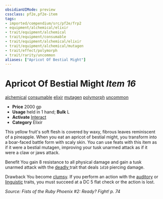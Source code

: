 ```yaml
---
obsidianUIMode: preview
cssclass: pf2e,pf2e-item
tags:
- imported/compendium/src/pf2e/frp2
- equipment/alchemical/elixir
- trait/equipment/alchemical
- trait/equipment/consumable
- trait/equipment/alchemical/elixir
- trait/equipment/alchemical/mutagen
- trait/effect/polymorph
- trait/rarity/uncommon
aliases: ["Apricot Of Bestial Might"]
---
```

# Apricot Of Bestial Might *Item 16*  
[alchemical](alchemical.md)  [consumable](consumable.md)  [elixir](elixir.md)  [mutagen](mutagen.md)  [polymorph](polymorph.md)  [uncommon](uncommon.md)  

- **Price** 2000 gp
- **Usage** held in 1 hand; **Bulk** L
- **Activate** [Interact](interact.md)
- **Category** Elixir

This yellow fruit's soft flesh is covered by waxy, fibrous leaves reminiscent of a pineapple. When you eat an apricot of bestial might, you transform into a boar-faced battle form with scaly skin. You can use feats with this item as if it were a bestial mutagen, improving your tusk unarmed attack as if it were a claw or jaws attack.

Benefit You gain 8 resistance to all physical damage and gain a tusk unarmed attack with the [deadly <d12>](deadly.md) trait that deals `1d10` piercing damage.

Drawback You become [clumsy](conditions.md#Clumsy). If you perform an action with the [auditory](auditory.md) or [linguistic](linguistic.md) traits, you must succeed at a DC 5 flat check or the action is lost.

*Source: Fists of the Ruby Phoenix #2: Ready? Fight! p. 74*